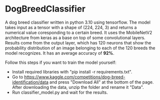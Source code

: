 # DogBreedClassifier

A dog breed classifier written in python 3.10 using tensorflow. The model takes input as a tensor with a shape of (224, 224, 3) and returns a numerical value coresponding to a certain breed. It uses the MobileNetV2 architecture from keras as a base on top of some convolutional layers. Results come from the output layer, which has 120 neurons that show the probability distribution of an image belonging to each of the 120 breeds the model recognizes. It has an average accuracy of **92%**.

Follow this steps if you want to train the model yourself:
  - Install required libraries with "pip install -r requirements.txt".
  - Go to https://www.kaggle.com/competitions/dog-breed-identification/data and press "Download All" at the bottom of the page. After downloading the data, unzip the folder and rename it "Data".
  - Run classifier_model.py and wait for the results.

